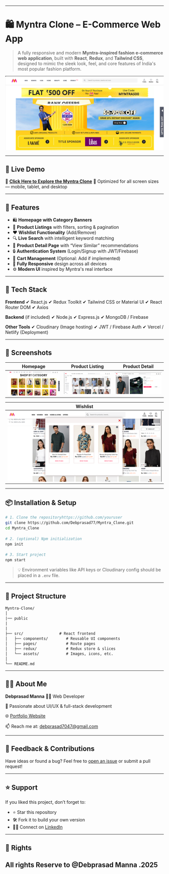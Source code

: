 
---

# 🛍️ Myntra Clone – E-Commerce Web App

> A fully responsive and modern **Myntra-inspired fashion e-commerce web application**, built with **React**, **Redux**, and **Tailwind CSS**, designed to mimic the sleek look, feel, and core features of India's most popular fashion platform.

![Myntra Clone Banner](public/github_readme_media/Banner.png)

---

## 🚀 Live Demo

🔗 [**Click Here to Explore the Myntra Clone**](https://your-deployment-url.com)
📱 Optimized for all screen sizes — mobile, tablet, and desktop

---

## 🌟 Features

* 🛍️ **Homepage with Category Banners**
* 👕 **Product Listings** with filters, sorting & pagination
* ❤️ **Wishlist Functionality** (Add/Remove)
* 🔍 **Live Search** with intelligent keyword matching
* 📄 **Product Detail Page** with “View Similar” recommendations
* 🔒 **Authentication System** (Login/Signup with JWT/Firebase)
* 🛒 **Cart Management** (Optional: Add if implemented)
* 📱 **Fully Responsive** design across all devices
* ⚙️ **Modern UI** inspired by Myntra's real interface

---

## 🧰 Tech Stack

**Frontend**
✔ React.js
✔ Redux Toolkit
✔ Tailwind CSS or Material UI
✔ React Router DOM
✔ Axios

**Backend** (if included)
✔ Node.js
✔ Express.js
✔ MongoDB / Firebase

**Other Tools**
✔ Cloudinary (Image hosting)
✔ JWT / Firebase Auth
✔ Vercel / Netlify (Deployment)

---

## 📸 Screenshots

| Homepage                                     | Product Listing                                    | Product Detail                                   |
| -------------------------------------------- | -------------------------------------------------- | ------------------------------------------------ |
| ![Home](public/github_readme_media/Home_Page.png) | ![Listing](public/github_readme_media/Product_Listing.png) | ![Detail](public/github_readme_media/product.png) |

| Wishlist                                             | 
| ---------------------------------------------------- |
| ![Wishlist](public/github_readme_media//whishlist.png) | 

---

## 📦 Installation & Setup

```bash
# 1. Clone the repositoryhttps://github.com/youruser
git clone https://github.com/Debprasad77/Myntra_Clone.git
cd Myntra_Clone

# 2. (optional) Npm initialization
npm init

# 3. Start project
npm start

```

> 💡 Environment variables like API keys or Cloudinary config should be placed in a `.env` file.

---

## 🧠 Project Structure

```
Myntra-Clone/
│
|── public
|
|
├── src/                # React frontend
│   ├── components/        # Reusable UI components
│   ├── pages/             # Route pages
│   ├── redux/             # Redux store & slices
│   └── assets/            # Images, icons, etc.
│
└── README.md
```

---

## 🙋‍♂️ About Me

**Debprasad Manna**
🧑‍💻 Web Developer

💼 Passionate about UI/UX & full-stack development

🌐 [Portfolio Website](https://debprasadportfolio.vercel.app)

📫 Reach me at: [debprasad7047@gmail.com](mailto:debprasad7047@gmail.com)

---

## 📣 Feedback & Contributions

Have ideas or found a bug?
Feel free to [open an issue](https://github.com/Debprasad77/Myntra_Clone/issues) or submit a pull request!

---

## ⭐ Support

If you liked this project, don’t forget to:

* ⭐ Star this repository
* 🛠️ Fork it to build your own version
* 🧑‍💻 Connect on [LinkedIn](https://www.linkedin.com/in/debprasad77/)

---

## 📝 Rights

All rights Reserve to @Debprasad Manna .2025
---

